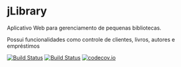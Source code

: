 # jLibrary
Aplicativo Web para gerenciamento de pequenas bibliotecas.

Possui funcionalidades como controle de clientes, livros, autores e empréstimos


[![Build Status](https://travis-ci.org/BitsHammer/jLibrary.svg?branch=master)](https://travis-ci.org/BrunoDM2943/jLibrary)
[![Build Status](https://snap-ci.com/BitsHammer/jLibrary/branch/master/build_image)](https://snap-ci.com/BrunoDM2943/jLibrary/branch/master)
[![codecov.io](https://codecov.io/github/BitsHammer/jLibrary/coverage.svg?branch=master)](https://codecov.io/github/BrunoDM2943/jLibrary?branch=master)
